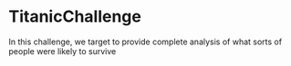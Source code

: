 # TitanicChallenge
In this challenge, we target to provide complete analysis of what sorts of people were likely to survive
